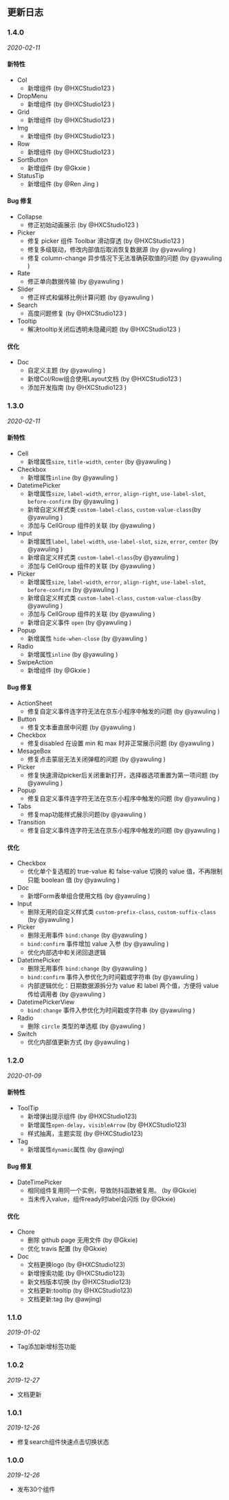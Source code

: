 ## 更新日志

### 1.4.0

*2020-02-11*

#### 新特性

- Col
  - 新增组件 (by @HXCStudio123 )
- DropMenu
  - 新增组件 (by @HXCStudio123 )
- Grid
  - 新增组件 (by @HXCStudio123 )
- Img
  - 新增组件 (by @HXCStudio123 )
- Row
  - 新增组件 (by @HXCStudio123 )
- SortButton
  - 新增组件 (by @Gkxie )
- StatusTip
  - 新增组件 (by @Ren Jing )

#### Bug 修复

- Collapse
  - 修正初始动画展示 (by @HXCStudio123 )
- Picker
  - 修复 picker 组件 Toolbar 滑动穿透 (by @HXCStudio123 )
  - 修复多级联动，修改内部值后取消恢复数据源 (by @yawuling )
  - 修复 column-change 异步情况下无法准确获取值的问题 (by @yawuling )
- Rate
  - 修正单向数据传输 (by @yawuling )
- Slider
  - 修正样式和偏移比例计算问题 (by @yawuling )
- Search
  - 高度问题修复 (by @HXCStudio123 )
- Tooltip
  - 解决tooltip关闭后透明未隐藏问题 (by @HXCStudio123 )
  
#### 优化

- Doc
  - 自定义主题 (by @yawuling )
  - 新增Col/Row组合使用Layout文档 (by @HXCStudio123 )
  - 添加开发指南 (by @HXCStudio123 )

### 1.3.0

*2020-02-11*

#### 新特性
- Cell
  - 新增属性`size`, `title-width`, `center` (by @yawuling )
- Checkbox
  - 新增属性`inline` (by @yawuling )
- DatetimePicker
  - 新增属性`size`, `label-width`, `error`, `align-right`, `use-label-slot`, `before-confirm` (by @yawuling )
  - 新增自定义样式类 `custom-label-class`, `custom-value-class`(by @yawuling )
  - 添加与 CellGroup 组件的关联 (by @yawuling )
- Input
  - 新增属性`label`, `label-width`, `use-label-slot`, `size`, `error`, `center` (by @yawuling )
  - 新增自定义样式类 `custom-label-class`(by @yawuling )
  - 添加与 CellGroup 组件的关联 (by @yawuling )
- Picker
  - 新增属性`size`, `label-width`, `error`, `align-right`, `use-label-slot`, `before-confirm` (by @yawuling )
  - 新增自定义样式类 `custom-label-class`, `custom-value-class`(by @yawuling )
  - 添加与 CellGroup 组件的关联 (by @yawuling )
  - 新增自定义事件 `open` (by @yawuling )
- Popup
  - 新增属性 `hide-when-close` (by @yawuling )
- Radio
  - 新增属性`inline` (by @yawuling )
- SwipeAction
  - 新增组件 (by @Gkxie )

#### Bug 修复
- ActionSheet
  - 修复自定义事件连字符无法在京东小程序中触发的问题 (by @yawuling )
- Button
  - 修复文本垂直居中问题 (by @yawuling )
- Checkbox
  - 修复disabled 在设置 min 和 max 时非正常展示问题 (by @yawuling )
- MesageBox
  - 修复点击蒙层无法关闭弹框的问题 (by @yawuling )
- Picker
  - 修复快速滑动picker后关闭重新打开，选择器选项重置为第一项问题 (by @yawuling )
- Popup
  - 修复自定义事件连字符无法在京东小程序中触发的问题 (by @yawuling )
- Tabs
  - 修复map功能样式展示问题(by @yawuling )
- Transition
  - 修复自定义事件连字符无法在京东小程序中触发的问题 (by @yawuling )
#### 优化
- Checkbox
  - 优化单个复选框的 true-value 和 false-value 切换的 value 值，不再限制只能 boolean 值 (by @yawuling )
- Doc
  - 新增Form表单组合使用文档 (by @yawuling )
- Input
  - 删除无用的自定义样式类 `custom-prefix-class`, `custom-suffix-class` (by @yawuling )
- Picker
  - 删除无用事件 `bind:change` (by @yawuling )
  - `bind:confirm` 事件增加 value 入参 (by @yawuling )
  - 优化内部选中和关闭回退逻辑
- DatetimePicker
  - 删除无用事件 `bind:change` (by @yawuling )
  - `bind:confirm` 事件入参优化为时间戳或字符串 (by @yawuling )
  - 内部逻辑优化：日期数据源拆分为 value 和 label 两个值，方便将 value 传给调用者 (by @yawuling )
- DatetimePickerView
  - `bind:change` 事件入参优化为时间戳或字符串 (by @yawuling )
- Radio
  - 删除 `circle` 类型的单选框 (by @yawuling )
- Switch
  - 优化内部值更新方式 (by @yawuling )

### 1.2.0

*2020-01-09*

#### 新特性
- ToolTip
  - 新增弹出提示组件 (by @HXCStudio123)
  - 新增属性`open-delay`，`visibleArrow`  (by @HXCStudio123)
  - 样式抽离，主题实现 (by @HXCStudio123)
- Tag
  - 新增属性`dynamic`属性 (by @awjing)
#### Bug 修复
- DateTimePicker
  - 相同组件复用同一个实例，导致防抖函数被复用。 (by @Gkxie)
  - 当未传入value，组件ready时label会闪烁 (by @Gkxie)
#### 优化
- Chore
  - 删除 github page 无用文件 (by @Gkxie)
  - 优化 travis 配置 (by @Gkxie)
- Doc
  - 文档更换logo (by @HXCStudio123)
  - 新增搜索功能 (by @HXCStudio123)
  - 新文档版本切换 (by @HXCStudio123)
  - 文档更新:tooltip (by @HXCStudio123)
  - 文档更新:tag (by @awjing)

### 1.1.0

*2019-01-02*

- Tag添加新增标签功能

### 1.0.2

*2019-12-27*

- 文档更新

### 1.0.1

*2019-12-26*

- 修复search组件快速点击切换状态

### 1.0.0

*2019-12-26*

- 发布30个组件